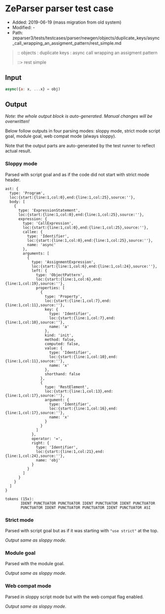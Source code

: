 # ZeParser parser test case

- Added: 2019-06-19 (mass migration from old system)
- Modified: -
- Path: zeparser3/tests/testcases/parser/newgen/objects/duplicate_keys/async_call_wrapping_an_assigment_pattern/rest_simple.md

> :: objects : duplicate keys : async call wrapping an assigment pattern
>
> ::> rest simple

## Input

`````js
async({a: x, ...x} = obj)
`````

## Output

_Note: the whole output block is auto-generated. Manual changes will be overwritten!_

Below follow outputs in four parsing modes: sloppy mode, strict mode script goal, module goal, web compat mode (always sloppy).

Note that the output parts are auto-generated by the test runner to reflect actual result.

### Sloppy mode

Parsed with script goal and as if the code did not start with strict mode header.

`````
ast: {
  type: 'Program',
  loc:{start:{line:1,col:0},end:{line:1,col:25},source:''},
  body: [
    {
      type: 'ExpressionStatement',
      loc:{start:{line:1,col:0},end:{line:1,col:25},source:''},
      expression: {
        type: 'CallExpression',
        loc:{start:{line:1,col:0},end:{line:1,col:25},source:''},
        callee: {
          type: 'Identifier',
          loc:{start:{line:1,col:0},end:{line:1,col:25},source:''},
          name: 'async'
        },
        arguments: [
          {
            type: 'AssignmentExpression',
            loc:{start:{line:1,col:6},end:{line:1,col:24},source:''},
            left: {
              type: 'ObjectPattern',
              loc:{start:{line:1,col:6},end:{line:1,col:19},source:''},
              properties: [
                {
                  type: 'Property',
                  loc:{start:{line:1,col:7},end:{line:1,col:11},source:''},
                  key: {
                    type: 'Identifier',
                    loc:{start:{line:1,col:7},end:{line:1,col:10},source:''},
                    name: 'a'
                  },
                  kind: 'init',
                  method: false,
                  computed: false,
                  value: {
                    type: 'Identifier',
                    loc:{start:{line:1,col:10},end:{line:1,col:11},source:''},
                    name: 'x'
                  },
                  shorthand: false
                },
                {
                  type: 'RestElement',
                  loc:{start:{line:1,col:13},end:{line:1,col:17},source:''},
                  argument: {
                    type: 'Identifier',
                    loc:{start:{line:1,col:16},end:{line:1,col:17},source:''},
                    name: 'x'
                  }
                }
              ]
            },
            operator: '=',
            right: {
              type: 'Identifier',
              loc:{start:{line:1,col:21},end:{line:1,col:24},source:''},
              name: 'obj'
            }
          }
        ]
      }
    }
  ]
}

tokens (15x):
       IDENT PUNCTUATOR PUNCTUATOR IDENT PUNCTUATOR IDENT PUNCTUATOR
       PUNCTUATOR IDENT PUNCTUATOR PUNCTUATOR IDENT PUNCTUATOR ASI
`````

### Strict mode

Parsed with script goal but as if it was starting with `"use strict"` at the top.

_Output same as sloppy mode._

### Module goal

Parsed with the module goal.

_Output same as sloppy mode._

### Web compat mode

Parsed in sloppy script mode but with the web compat flag enabled.

_Output same as sloppy mode._
